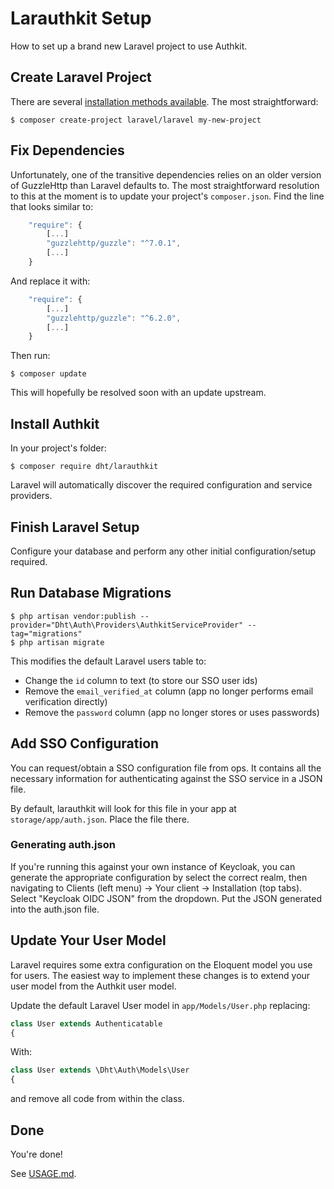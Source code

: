 

# Larauthkit Setup

How to set up a brand new Laravel project to use Authkit.

## Create Laravel Project

There are several [installation methods available](https://laravel.com/docs/8.x/installation#installation-via-composer).
The most straightforward:

```
$ composer create-project laravel/laravel my-new-project
```

## Fix Dependencies

Unfortunately, one of the transitive dependencies relies on an older version of
GuzzleHttp than Laravel defaults to. The most straightforward resolution to this
at the moment is to update your project's `composer.json`. Find the line that
looks similar to:

```js
	"require": {
		[...]
		"guzzlehttp/guzzle": "^7.0.1",
		[...]
	}
```

And replace it with:

```js
	"require": {
		[...]
		"guzzlehttp/guzzle": "^6.2.0",
		[...]
	}
```

Then run:

```
$ composer update
```

This will hopefully be resolved soon with an update upstream.

## Install Authkit

In your project's folder:

```
$ composer require dht/larauthkit
```

Laravel will automatically discover the required configuration and service
providers.

## Finish Laravel Setup

Configure your database and perform any other initial configuration/setup required.

## Run Database Migrations

```
$ php artisan vendor:publish --provider="Dht\Auth\Providers\AuthkitServiceProvider" --tag="migrations"
$ php artisan migrate
```

This modifies the default Laravel users table to:

* Change the `id` column to text (to store our SSO user ids)
* Remove the `email_verified_at` column (app no longer performs email verification directly)
* Remove the `password` column (app no longer stores or uses passwords)

## Add SSO Configuration

You can request/obtain a SSO configuration file from ops. It contains all the
necessary information for authenticating against the SSO service in a JSON file.

By default, larauthkit will look for this file in your app at `storage/app/auth.json`.
Place the file there.

### Generating auth.json

If you're running this against your own instance of Keycloak, you can
generate the appropriate configuration by select the correct realm, then
navigating to Clients (left menu) -> Your client -> Installation (top tabs).
Select "Keycloak OIDC JSON" from the dropdown. Put the JSON generated into the
auth.json file.

## Update Your User Model

Laravel requires some extra configuration on the Eloquent model you use for users.
The easiest way to implement these changes is to extend your user model from the
Authkit user model.

Update the default Laravel User model in `app/Models/User.php` replacing:

```php
class User extends Authenticatable
{
```

With:

```php
class User extends \Dht\Auth\Models\User
{
```

and remove all code from within the class.

## Done

You're done!

See [USAGE.md](USAGE.md).
